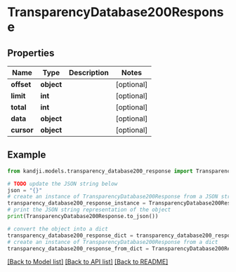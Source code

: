 # TransparencyDatabase200Response


## Properties

Name | Type | Description | Notes
------------ | ------------- | ------------- | -------------
**offset** | **object** |  | [optional] 
**limit** | **int** |  | [optional] 
**total** | **int** |  | [optional] 
**data** | **object** |  | [optional] 
**cursor** | **object** |  | [optional] 

## Example

```python
from kandji.models.transparency_database200_response import TransparencyDatabase200Response

# TODO update the JSON string below
json = "{}"
# create an instance of TransparencyDatabase200Response from a JSON string
transparency_database200_response_instance = TransparencyDatabase200Response.from_json(json)
# print the JSON string representation of the object
print(TransparencyDatabase200Response.to_json())

# convert the object into a dict
transparency_database200_response_dict = transparency_database200_response_instance.to_dict()
# create an instance of TransparencyDatabase200Response from a dict
transparency_database200_response_from_dict = TransparencyDatabase200Response.from_dict(transparency_database200_response_dict)
```
[[Back to Model list]](../README.md#documentation-for-models) [[Back to API list]](../README.md#documentation-for-api-endpoints) [[Back to README]](../README.md)


